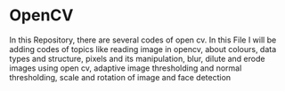 # OpenCV
In this Repository, there are several codes of open cv. In this File I will be adding codes of topics like reading image in opencv, about colours, data types and structure, pixels and its manipulation, blur, dilute and erode images using open cv, adaptive image thresholding and normal thresholding, scale and rotation of image and face detection

